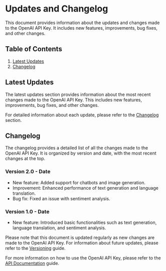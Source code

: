 # Updates and Changelog

This document provides information about the updates and changes made to the OpenAI API Key. It includes new features, improvements, bug fixes, and other changes.

## Table of Contents

1. [Latest Updates](#latest-updates)
2. [Changelog](#changelog)

## Latest Updates

The latest updates section provides information about the most recent changes made to the OpenAI API Key. This includes new features, improvements, bug fixes, and other changes.

For detailed information about each update, please refer to the [Changelog](#changelog) section.

## Changelog

The changelog provides a detailed list of all the changes made to the OpenAI API Key. It is organized by version and date, with the most recent changes at the top.

### Version 2.0 - Date

- New feature: Added support for chatbots and image generation.
- Improvement: Enhanced performance of text generation and language translation.
- Bug fix: Fixed an issue with sentiment analysis.

### Version 1.0 - Date

- New feature: Introduced basic functionalities such as text generation, language translation, and sentiment analysis.

Please note that this document is updated regularly as new changes are made to the OpenAI API Key. For information about future updates, please refer to the [Versioning](Versioning.md) guide.

For more information on how to use the OpenAI API Key, please refer to the [API Documentation](APIDocumentation.md) guide.
